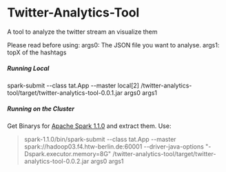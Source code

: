 Twitter-Analytics-Tool
======================

A tool to analyze the twitter stream an visualize them

Please read before using:
args0: The JSON file you want to analyse.
args1: topX of the hashtags

##### Running Local
spark-submit --class tat.App --master local[2] <pathToRepository>/twitter-analytics-tool/target/twitter-analytics-tool-0.0.1.jar args0 args1 


##### Running on the Cluster
Get Binarys for [Apache Spark 1.1.0](http://d3kbcqa49mib13.cloudfront.net/spark-1.1.0-bin-hadoop2.4.tgz) and extract them.
Use:

>spark-1.1.0/bin/spark-submit --class tat.App --master spark://hadoop03.f4.htw-berlin.de:60001 --driver-java-options "-Dspark.executor.memory=8G" <pathToRepository>/twitter-analytics-tool/target/twitter-analytics-tool-0.0.2.jar args0 args1

